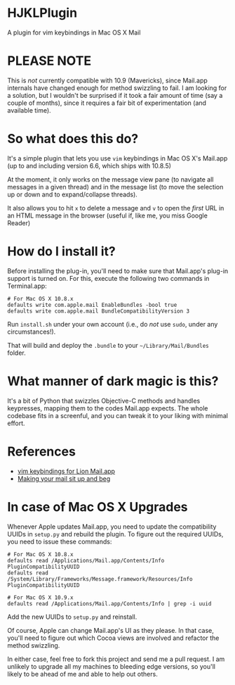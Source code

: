 HJKLPlugin
==========

A plugin for vim keybindings in Mac OS X Mail

# PLEASE NOTE

This is _not_ currently compatible with 10.9 (Mavericks), since Mail.app internals have changed enough for method swizzling to fail. I am looking for a solution, but I wouldn't be surprised if it took a fair amount of time (say a couple of months), since it requires a fair bit of experimentation (and available time).

# So what does this do?

It's a simple plugin that lets you use `vim` keybindings in Mac OS X's Mail.app (up to and including version 6.6, which ships with 10.8.5)

At the moment, it only works on the message view pane (to navigate all messages in a given thread) and in the message list (to move the selection up or down and to expand/collapse threads).

It also allows you to hit `x` to delete a message and `v` to open the _first_ URL in an HTML message in the browser (useful if, like me, you miss Google Reader)

# How do I install it?

Before installing the plug-in, you'll need to make sure that Mail.app's plug-in support is turned on. For this, execute the following two commands in Terminal.app:


    # For Mac OS X 10.8.x
    defaults write com.apple.mail EnableBundles -bool true
    defaults write com.apple.mail BundleCompatibilityVersion 3

Run `install.sh` under your own account (i.e., do *not* use `sudo`, under any circumstances!). 

That will build and deploy the `.bundle` to your `~/Library/Mail/Bundles` folder.

# What manner of dark magic is this?

It's a bit of Python that swizzles Objective-C methods and handles keypresses, mapping them to the codes Mail.app expects. The whole codebase fits in a screenful, and you can tweak it to your liking with minimal effort.

# References

* [vim keybindings for Lion Mail.app](http://the.taoofmac.com/space/blog/2011/08/13/2110)
* [Making your mail sit up and beg](http://the.taoofmac.com/space/blog/2011/08/11/2240)

# In case of Mac OS X Upgrades

Whenever Apple updates Mail.app, you need to update the compatibility UUIDs in `setup.py` and rebuild the plugin. To figure out the required UUIDs, you need to issue these  commands:

    # For Mac OS X 10.8.x
    defaults read /Applications/Mail.app/Contents/Info PluginCompatibilityUUID
    defaults read /System/Library/Frameworks/Message.framework/Resources/Info PluginCompatibilityUUID

    # For Mac OS X 10.9.x
    defaults read /Applications/Mail.app/Contents/Info | grep -i uuid

Add the new UUIDs to `setup.py` and reinstall.

Of course, Apple can change Mail.app's UI as they please. In that case, you'll need to figure out which Cocoa views are involved and refactor the method swizzling.

In either case, feel free to fork this project and send me a pull request. I am unlikely to upgrade all my machines to bleeding edge versions, so you'll likely to be ahead of me and able to help out others.
